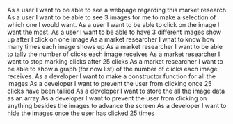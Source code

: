 As a user I want to be able to see a webpage regarding this market research
As a user I want to be able to see 3 images for me to make a selection of which one I would want.
As a user I want to be able to click on the image I want the most.
As a user I want to be able to have 3 different images show up after I click on one image
As a market researcher I wnat to know how many times each image shows up
As a market researcher I want to be able to tally the number of clicks each image receives
As a market researcher I want to stop marking clicks after 25 clicks
As a market researcher I want to be able to show a graph (for now list) of the number of clicks each image receives.
As a developer I want to make a constructor function for all the images
As a developer I want to prevent the user from clicking once 25 clicks have been tallied
As a developer I want to store the all the image data as an array
As a developer I want to prevent the user from clicking on anything besides the images to advance the screen
As a developer I want to hide the images once the user has clicked 25 times